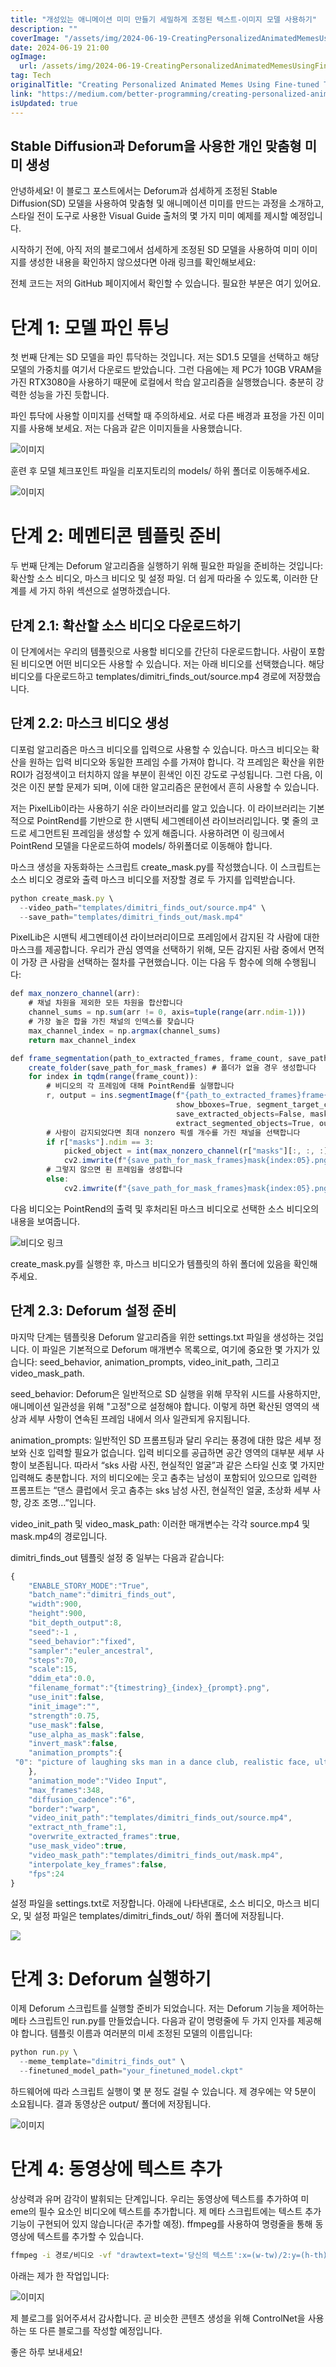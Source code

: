 ```yaml
---
title: "개성있는 애니메이션 미미 만들기 세밀하게 조정된 텍스트-이미지 모델 사용하기"
description: ""
coverImage: "/assets/img/2024-06-19-CreatingPersonalizedAnimatedMemesUsingFine-tunedText-to-imageModels_0.png"
date: 2024-06-19 21:00
ogImage:
  url: /assets/img/2024-06-19-CreatingPersonalizedAnimatedMemesUsingFine-tunedText-to-imageModels_0.png
tag: Tech
originalTitle: "Creating Personalized Animated Memes Using Fine-tuned Text-to-image Models"
link: "https://medium.com/better-programming/creating-personalized-animated-memes-using-fine-tuned-text-to-image-models-37a45de4c7c3"
isUpdated: true
---
```


## Stable Diffusion과 Deforum을 사용한 개인 맞춤형 미미 생성

안녕하세요! 이 블로그 포스트에서는 Deforum과 섬세하게 조정된 Stable Diffusion(SD) 모델을 사용하여 맞춤형 및 애니메이션 미미를 만드는 과정을 소개하고, 스타일 전이 도구로 사용한 Visual Guide 출처의 몇 가지 미미 예제를 제시할 예정입니다.

시작하기 전에, 아직 저의 블로그에서 섬세하게 조정된 SD 모델을 사용하여 미미 이미지를 생성한 내용을 확인하지 않으셨다면 아래 링크를 확인해보세요:

전체 코드는 저의 GitHub 페이지에서 확인할 수 있습니다. 필요한 부분은 여기 있어요.

<div class="content-ad"></div>

# 단계 1: 모델 파인 튜닝

첫 번째 단계는 SD 모델을 파인 튜닥하는 것입니다. 저는 SD1.5 모델을 선택하고 해당 모델의 가중치를 여기서 다운로드 받았습니다. 그런 다음에는 제 PC가 10GB VRAM을 가진 RTX3080을 사용하기 때문에 로컬에서 학습 알고리즘을 실행했습니다. 충분히 강력한 성능을 가진 듯합니다.

파인 튜닥에 사용할 이미지를 선택할 때 주의하세요. 서로 다른 배경과 표정을 가진 이미지를 사용해 보세요. 저는 다음과 같은 이미지들을 사용했습니다.

![이미지](/assets/img/2024-06-19-CreatingPersonalizedAnimatedMemesUsingFine-tunedText-to-imageModels_0.png)

<div class="content-ad"></div>

훈련 후 모델 체크포인트 파일을 리포지토리의 models/ 하위 폴더로 이동해주세요.

![이미지](/assets/img/2024-06-19-CreatingPersonalizedAnimatedMemesUsingFine-tunedText-to-imageModels_1.png)

# 단계 2: 메멘티콘 템플릿 준비

두 번째 단계는 Deforum 알고리즘을 실행하기 위해 필요한 파일을 준비하는 것입니다: 확산할 소스 비디오, 마스크 비디오 및 설정 파일. 더 쉽게 따라올 수 있도록, 이러한 단계를 세 가지 하위 섹션으로 설명하겠습니다.

<div class="content-ad"></div>

## 단계 2.1: 확산할 소스 비디오 다운로드하기

이 단계에서는 우리의 템플릿으로 사용할 비디오를 간단히 다운로드합니다. 사람이 포함된 비디오면 어떤 비디오든 사용할 수 있습니다. 저는 아래 비디오를 선택했습니다. 해당 비디오를 다운로드하고 templates/dimitri_finds_out/source.mp4 경로에 저장했습니다.

## 단계 2.2: 마스크 비디오 생성

디포럼 알고리즘은 마스크 비디오를 입력으로 사용할 수 있습니다. 마스크 비디오는 확산을 원하는 입력 비디오와 동일한 프레임 수를 가져야 합니다. 각 프레임은 확산을 위한 ROI가 검정색이고 터치하지 않을 부분이 흰색인 이진 강도로 구성됩니다. 그런 다음, 이것은 이진 분할 문제가 되며, 이에 대한 알고리즘은 문헌에서 흔히 사용할 수 있습니다.

<div class="content-ad"></div>

저는 PixelLib이라는 사용하기 쉬운 라이브러리를 알고 있습니다. 이 라이브러리는 기본적으로 PointRend를 기반으로 한 시맨틱 세그멘테이션 라이브러리입니다. 몇 줄의 코드로 세그먼트된 프레임을 생성할 수 있게 해줍니다. 사용하려면 이 링크에서 PointRend 모델을 다운로드하여 models/ 하위폴더로 이동해야 합니다.

마스크 생성을 자동화하는 스크립트 create_mask.py를 작성했습니다. 이 스크립트는 소스 비디오 경로와 출력 마스크 비디오를 저장할 경로 두 가지를 입력받습니다.

```js
python create_mask.py \
  --video_path="templates/dimitri_finds_out/source.mp4" \
  --save_path="templates/dimitri_finds_out/mask.mp4"
```

PixelLib은 시맨틱 세그멘테이션 라이브러리이므로 프레임에서 감지된 각 사람에 대한 마스크를 제공합니다. 우리가 관심 영역을 선택하기 위해, 모든 감지된 사람 중에서 면적이 가장 큰 사람을 선택하는 절차를 구현했습니다. 이는 다음 두 함수에 의해 수행됩니다:

<div class="content-ad"></div>

```js
def max_nonzero_channel(arr):
    # 채널 차원을 제외한 모든 차원을 합산합니다
    channel_sums = np.sum(arr != 0, axis=tuple(range(arr.ndim-1)))
    # 가장 높은 합을 가진 채널의 인덱스를 찾습니다
    max_channel_index = np.argmax(channel_sums)
    return max_channel_index

def frame_segmentation(path_to_extracted_frames, frame_count, save_path_for_mask_frames):
    create_folder(save_path_for_mask_frames) # 폴더가 없을 경우 생성합니다
    for index in tqdm(range(frame_count)):
        # 비디오의 각 프레임에 대해 PointRend를 실행합니다
        r, output = ins.segmentImage(f"{path_to_extracted_frames}frame{index}.jpg",
                                     show_bboxes=True, segment_target_classes=target_classes,
                                     save_extracted_objects=False, mask_points_values=False,
                                     extract_segmented_objects=True, output_image_name=None)
        # 사람이 감지되었다면 최대 nonzero 픽셀 개수를 가진 채널을 선택합니다
        if r["masks"].ndim == 3:
            picked_object = int(max_nonzero_channel(r["masks"][:, :, :]))
            cv2.imwrite(f"{save_path_for_mask_frames}mask{index:05}.png", (1 - r["masks"][:, :, picked_object]).astype(int) * 255)
        # 그렇지 않으면 흰 프레임을 생성합니다
        else:
            cv2.imwrite(f"{save_path_for_mask_frames}mask{index:05}.png", np.ones((output.shape)).astype(int) * 255)
```

다음 비디오는 PointRend의 출력 및 후처리된 마스크 비디오로 선택한 소스 비디오의 내용을 보여줍니다.

![비디오 링크](https://miro.medium.com/v2/resize:fit:1200/1*YSFCLiOQ-kPB-bf_4MQQ1g.gif)

create_mask.py를 실행한 후, 마스크 비디오가 템플릿의 하위 폴더에 있음을 확인해주세요.

<div class="content-ad"></div>

## 단계 2.3: Deforum 설정 준비

마지막 단계는 템플릿용 Deforum 알고리즘을 위한 settings.txt 파일을 생성하는 것입니다. 이 파일은 기본적으로 Deforum 매개변수 목록으로, 여기에 중요한 몇 가지가 있습니다: seed_behavior, animation_prompts, video_init_path, 그리고 video_mask_path.

seed_behavior: Deforum은 일반적으로 SD 실행을 위해 무작위 시드를 사용하지만, 애니메이션 일관성을 위해 "고정"으로 설정해야 합니다. 이렇게 하면 확산된 영역의 색상과 세부 사항이 연속된 프레임 내에서 의사 일관되게 유지됩니다.

animation_prompts: 일반적인 SD 프롬프팅과 달리 우리는 풍경에 대한 많은 세부 정보와 신호 입력할 필요가 없습니다. 입력 비디오를 공급하면 공간 영역의 대부분 세부 사항이 보존됩니다. 따라서 “sks 사람 사진, 현실적인 얼굴”과 같은 스타일 신호 몇 가지만 입력해도 충분합니다. 저의 비디오에는 웃고 춤추는 남성이 포함되어 있으므로 입력한 프롬프트는 “댄스 클럽에서 웃고 춤추는 sks 남성 사진, 현실적인 얼굴, 초상화 세부 사항, 강조 조명…”입니다.

<div class="content-ad"></div>

video_init_path 및 video_mask_path: 이러한 매개변수는 각각 source.mp4 및 mask.mp4의 경로입니다.

dimitri_finds_out 템플릿 설정 중 일부는 다음과 같습니다:

```js
{
    "ENABLE_STORY_MODE":"True",
    "batch_name":"dimitri_finds_out",
    "width":900,
    "height":900,
    "bit_depth_output":8,
    "seed":-1 ,
    "seed_behavior":"fixed",
    "sampler":"euler_ancestral",
    "steps":70,
    "scale":15,
    "ddim_eta":0.0,
    "filename_format":"{timestring}_{index}_{prompt}.png",
    "use_init":false,
    "init_image":"",
    "strength":0.75,
    "use_mask":false,
    "use_alpha_as_mask":false,
    "invert_mask":false,
    "animation_prompts":{
 "0": "picture of laughing sks man in a dance club, realistic face, ultra detailed face, accent lighting, extremely detailed, ultra detailed, intricate details, high composition, 8k, cinematic lighting, blurry:-1, disfigured:-1, ugly:-1, deformed:-1, bad anatomy:-1, poorly drawn face:-1, poorly drawn hands:-1, malformed hands:-1, disgusting:-1, poorly drawn:-1, poorly drawn face:-1"
    },
    "animation_mode":"Video Input",
    "max_frames":348,
    "diffusion_cadence":"6",
    "border":"warp",
    "video_init_path":"templates/dimitri_finds_out/source.mp4",
    "extract_nth_frame":1,
    "overwrite_extracted_frames":true,
    "use_mask_video":true,
    "video_mask_path":"templates/dimitri_finds_out/mask.mp4",
    "interpolate_key_frames":false,
    "fps":24
}
```

설정 파일을 settings.txt로 저장합니다. 아래에 나타낸대로, 소스 비디오, 마스크 비디오, 및 설정 파일은 templates/dimitri_finds_out/ 하위 폴더에 저장됩니다.

<div class="content-ad"></div>

<img src="/assets/img/2024-06-19-CreatingPersonalizedAnimatedMemesUsingFine-tunedText-to-imageModels_2.png" />

# 단계 3: Deforum 실행하기

이제 Deforum 스크립트를 실행할 준비가 되었습니다. 저는 Deforum 기능을 제어하는 메타 스크립트인 run.py를 만들었습니다. 다음과 같이 명령줄에 두 가지 인자를 제공해야 합니다. 템플릿 이름과 여러분의 미세 조정된 모델의 이름입니다:

```js
python run.py \
  --meme_template="dimitri_finds_out" \
  --finetuned_model_path="your_finetuned_model.ckpt"
```

<div class="content-ad"></div>

하드웨어에 따라 스크립트 실행이 몇 분 정도 걸릴 수 있습니다. 제 경우에는 약 5분이 소요됩니다. 결과 동영상은 output/ 폴더에 저장됩니다.

![이미지](https://miro.medium.com/v2/resize:fit:1200/1*SlWST_jBJkg7rUxj2aHUMQ.gif)

# 단계 4: 동영상에 텍스트 추가

상상력과 유머 감각이 발휘되는 단계입니다. 우리는 동영상에 텍스트를 추가하여 미eme의 필수 요소인 비디오에 텍스트를 추가합니다. 제 메타 스크립트에는 텍스트 추가 기능이 구현되어 있지 않습니다(곧 추가할 예정). ffmpeg를 사용하여 명령줄을 통해 동영상에 텍스트를 추가할 수 있습니다.

<div class="content-ad"></div>

```bash
ffmpeg -i 경로/비디오 -vf "drawtext=text='당신의 텍스트':x=(w-tw)/2:y=(h-th)/12:fontfile=C:/Windows/Fonts/Arial.ttf:fontsize=40:fontcolor=white" 경로/출력/비디오
```

아래는 제가 한 작업입니다:

![이미지](https://miro.medium.com/v2/resize:fit:1200/1*BjphB2HVk5ANzpA_f1y-fA.gif)

제 블로그를 읽어주셔서 감사합니다. 곧 비슷한 콘텐츠 생성을 위해 ControlNet을 사용하는 또 다른 블로그를 작성할 예정입니다.

<div class="content-ad"></div>

좋은 하루 보내세요!
